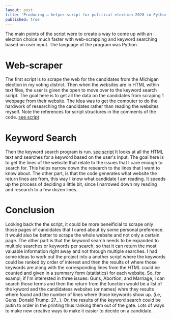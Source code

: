 ```yaml
---
layout: post
title: 'Producing a helper-script for political election 2020 in Python'
published: true
---
```


The main points of the script were to create a way to come up with an election choice much faster with web-scrapping and keyword searching based on user input. 
The language of the program was Python.

# Web-scraper #
The first script is to scrape the web for the candidates from the Michigan election in my voting district. Then when the websites are in HTML within text files, the user is given the open to move over to the keyword search script. 
The goal here is to get all the data on the candidates from scraping 1 webpage from their website. The idea was to get the computer to do the hardwork of researching the candidates rather than reading the websites myself. 
Note the references for script structures in the comments of the code. 
[see script](https://github.com/jmb004/jmb004.github.io/blob/master/_posts/keyword_ranking.py)

# Keyword Search #
Then the keyword search program is run. [see script](https://github.com/jmb004/jmb004.github.io/blob/master/_posts/keyword_ranking.py) It looks at all the HTML text and searches for a keyword based on the user's input. 
The goal here is to get the lines of the website that relate to the issues that I care enough to search for. This helps narrow down the research to the lines that I want to know about. The other part, is that the code generates what website the return lines are from, this way I know what candidate I am reading. 
It speeds up the process of deciding a little bit, since I narrowed down my reading and research to a few dozen lines. 

# Conclusion #
Looking back the the script, it could be more beneificial to scrape only those pages of candidates that I cared about by some personal preference. It would also be better to scrape the whole website and not only a certain page. 
The other part is that the keyword search needs to be expanded to multiple searches or keywords per search, so that it can return the most valuable information right away and not through multiple searches. I had some ideas to work out the project into a another script where the keywords could be ranked by order of interest and then the results of where those keywords are along with the corresponding lines from the HTML could be counted and given in a summary form (statistics) for each website. So, for exampl, if I'm interested in three issues: Guns, Abortion, and Marriage, I can search those terms
and then the return from the function would be a list of the kyword and the candidatess websites (or names) whre they results where found and the number of lines where those keywords show up. (i.e, Guns: Donald Trump: 27...). 
Or, the results of the keyword search could be putin to order in the printing thus ranking them out of the gate. Lots of ways to make new creative ways to make it easier to decide on a candidate.
